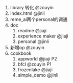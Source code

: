 1. library 转化 @zouyin
2. index.html @jinli
3. reme_ai两个personal的调通
4. doc
   1. readme @jiaji
   2. experience maker @jiaji
   3. personal @jinli
5. 新增op @zouyin
6. cookbook
   1. appworld @jiaji P2
   2. bfcl @zouyin P1
   3. frozenlake @jiaji
   4. simple_demo @jinli
